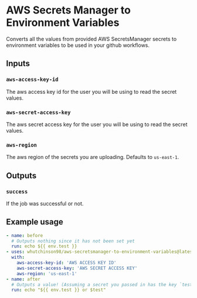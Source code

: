 # AWS Secrets Manager to Environment Variables

Converts all the values from provided AWS SecretsManager secrets to environment
variables to be used in your github workflows.

## Inputs

### `aws-access-key-id`

The aws access key id for the user you will be using to read the secret values.

### `aws-secret-access-key`

The aws secret access key for the user you will be using to read the secret values.

### `aws-region`

The aws region of the secrets you are uploading. Defaults to `us-east-1`.

## Outputs

### `success`

If the job was successful or not.

## Example usage

```yaml
- name: before
  # Outputs nothing since it has not been set yet
  run: echo ${{ env.test }}
- uses: whutchinson98/aws-secretsmanager-to-environment-variables@latest
  with:
    aws-access-key-id: 'AWS ACCESS KEY ID'
    aws-secret-access-key: 'AWS SECRET ACCESS KEY'
    aws-region: 'us-east-1'
- name: after
  # Outputs a value! (Assuming a secret you passed in has the key `test`)
  run: echo "${{ env.test }} or $test"
```
